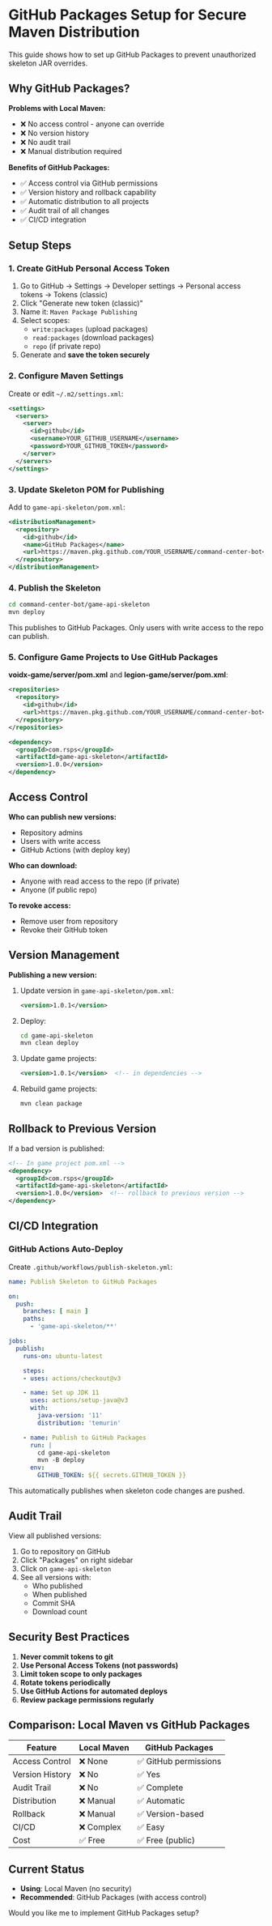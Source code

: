 # GitHub Packages Setup for Secure Maven Distribution

This guide shows how to set up GitHub Packages to prevent unauthorized skeleton JAR overrides.

## Why GitHub Packages?

**Problems with Local Maven:**
- ❌ No access control - anyone can override
- ❌ No version history
- ❌ No audit trail
- ❌ Manual distribution required

**Benefits of GitHub Packages:**
- ✅ Access control via GitHub permissions
- ✅ Version history and rollback capability
- ✅ Automatic distribution to all projects
- ✅ Audit trail of all changes
- ✅ CI/CD integration

## Setup Steps

### 1. Create GitHub Personal Access Token

1. Go to GitHub → Settings → Developer settings → Personal access tokens → Tokens (classic)
2. Click "Generate new token (classic)"
3. Name it: `Maven Package Publishing`
4. Select scopes:
   - `write:packages` (upload packages)
   - `read:packages` (download packages)
   - `repo` (if private repo)
5. Generate and **save the token securely**

### 2. Configure Maven Settings

Create or edit `~/.m2/settings.xml`:

```xml
<settings>
  <servers>
    <server>
      <id>github</id>
      <username>YOUR_GITHUB_USERNAME</username>
      <password>YOUR_GITHUB_TOKEN</password>
    </server>
  </servers>
</settings>
```

### 3. Update Skeleton POM for Publishing

Add to `game-api-skeleton/pom.xml`:

```xml
<distributionManagement>
  <repository>
    <id>github</id>
    <name>GitHub Packages</name>
    <url>https://maven.pkg.github.com/YOUR_USERNAME/command-center-bot</url>
  </repository>
</distributionManagement>
```

### 4. Publish the Skeleton

```bash
cd command-center-bot/game-api-skeleton
mvn deploy
```

This publishes to GitHub Packages. Only users with write access to the repo can publish.

### 5. Configure Game Projects to Use GitHub Packages

**voidx-game/server/pom.xml** and **legion-game/server/pom.xml**:

```xml
<repositories>
  <repository>
    <id>github</id>
    <url>https://maven.pkg.github.com/YOUR_USERNAME/command-center-bot</url>
  </repository>
</repositories>

<dependency>
  <groupId>com.rsps</groupId>
  <artifactId>game-api-skeleton</artifactId>
  <version>1.0.0</version>
</dependency>
```

## Access Control

**Who can publish new versions:**
- Repository admins
- Users with write access
- GitHub Actions (with deploy key)

**Who can download:**
- Anyone with read access to the repo (if private)
- Anyone (if public repo)

**To revoke access:**
- Remove user from repository
- Revoke their GitHub token

## Version Management

**Publishing a new version:**

1. Update version in `game-api-skeleton/pom.xml`:
   ```xml
   <version>1.0.1</version>
   ```

2. Deploy:
   ```bash
   cd game-api-skeleton
   mvn clean deploy
   ```

3. Update game projects:
   ```xml
   <version>1.0.1</version>  <!-- in dependencies -->
   ```

4. Rebuild game projects:
   ```bash
   mvn clean package
   ```

## Rollback to Previous Version

If a bad version is published:

```xml
<!-- In game project pom.xml -->
<dependency>
  <groupId>com.rsps</groupId>
  <artifactId>game-api-skeleton</artifactId>
  <version>1.0.0</version>  <!-- rollback to previous version -->
</dependency>
```

## CI/CD Integration

### GitHub Actions Auto-Deploy

Create `.github/workflows/publish-skeleton.yml`:

```yaml
name: Publish Skeleton to GitHub Packages

on:
  push:
    branches: [ main ]
    paths:
      - 'game-api-skeleton/**'

jobs:
  publish:
    runs-on: ubuntu-latest

    steps:
    - uses: actions/checkout@v3

    - name: Set up JDK 11
      uses: actions/setup-java@v3
      with:
        java-version: '11'
        distribution: 'temurin'

    - name: Publish to GitHub Packages
      run: |
        cd game-api-skeleton
        mvn -B deploy
      env:
        GITHUB_TOKEN: ${{ secrets.GITHUB_TOKEN }}
```

This automatically publishes when skeleton code changes are pushed.

## Audit Trail

View all published versions:
1. Go to repository on GitHub
2. Click "Packages" on right sidebar
3. Click on `game-api-skeleton`
4. See all versions with:
   - Who published
   - When published
   - Commit SHA
   - Download count

## Security Best Practices

1. **Never commit tokens to git**
2. **Use Personal Access Tokens (not passwords)**
3. **Limit token scope to only packages**
4. **Rotate tokens periodically**
5. **Use GitHub Actions for automated deploys**
6. **Review package permissions regularly**

## Comparison: Local Maven vs GitHub Packages

| Feature | Local Maven | GitHub Packages |
|---------|-------------|-----------------|
| Access Control | ❌ None | ✅ GitHub permissions |
| Version History | ❌ No | ✅ Yes |
| Audit Trail | ❌ No | ✅ Complete |
| Distribution | ❌ Manual | ✅ Automatic |
| Rollback | ❌ Manual | ✅ Version-based |
| CI/CD | ❌ Complex | ✅ Easy |
| Cost | ✅ Free | ✅ Free (public) |

## Current Status

- **Using**: Local Maven (no security)
- **Recommended**: GitHub Packages (with access control)

Would you like me to implement GitHub Packages setup?
